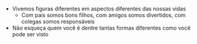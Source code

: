 - Vivemos figuras diferentes em aspectos diferentes das nossas vidas
	- Com pais somos bons filhos, com amigos somos divertidos, com colegas somos responsáveis
- Não esqueça quem você é dentre tantas formas diferentes como você pode ser visto